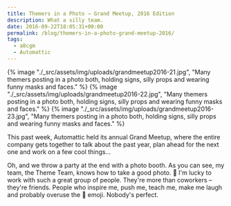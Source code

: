 ```yaml
---
title: Themers in a Photo – Grand Meetup, 2016 Edition
description: What a silly team.
date: 2016-09-22T18:05:31+00:00
permalink: /blog/themers-in-a-photo-grand-meetup-2016/
tags:
  - a8cgm
  - Automattic
---
```


{% image "./_src/assets/img/uploads/grandmeetup2016-21.jpg", "Many themers posting in a photo both, holding signs, silly props and wearing funny masks and faces." %}
{% image "./_src/assets/img/uploads/grandmeetup2016-22.jpg", "Many themers posting in a photo both, holding signs, silly props and wearing funny masks and faces." %}
{% image "./_src/assets/img/uploads/grandmeetup2016-23.jpg", "Many themers posting in a photo both, holding signs, silly props and wearing funny masks and faces." %}

This past week, Automattic held its annual Grand Meetup, where the entire company gets together to talk about the past year, plan ahead for the next one and work on a few cool things…

Oh, and we throw a party at the end with a photo booth. As you can see, my team, the Theme Team, knows how to take a good photo. 🙂 I'm lucky to work with such a great group of people. They're more than coworkers – they're friends. People who inspire me, push me, teach me, make me laugh and probably overuse the 💩 emoji. Nobody's perfect.
